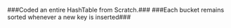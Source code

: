 ###Coded an entire HashTable from Scratch.###
###Each bucket remains sorted whenever a new key is inserted###
